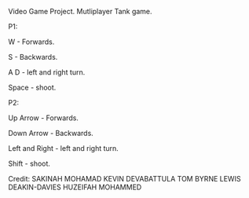 Video Game Project. Mutliplayer Tank game.


P1:


W - Forwards.

S - Backwards.

A D - left and right turn.

Space - shoot.



P2:


Up Arrow - Forwards.

Down Arrow - Backwards.

Left and Right - left and right turn.

Shift - shoot.







Credit:
SAKINAH MOHAMAD
KEVIN DEVABATTULA
TOM BYRNE
LEWIS DEAKIN-DAVIES
HUZEIFAH MOHAMMED
